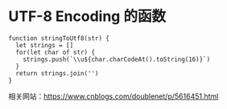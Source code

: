 <!--
 * @Descripttion: UTF-8 Encoding 的函数
 * @version:
 * @Author: Brian
 * @Date: 2020年04月21日17:22:06
 * @LastEditors: Brian
 * @LastEditTime: 2020年04月21日17:22:06
 -->
 
# UTF-8 Encoding 的函数
```
function stringToUtf8(str) {
  let strings = []
  for(let char of str) {
    strings.push(`\\u${char.charCodeAt().toString(16)}`)
  }
  return strings.join('')
}
```
相关网站：https://www.cnblogs.com/doublenet/p/5616451.html
